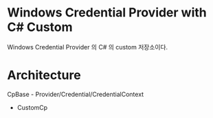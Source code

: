 
# Windows Credential Provider with C# Custom
Windows Credential Provider 의 C# 의 custom 저장소이다.
    
# Architecture
CpBase - Provider/Credential/CredentialContext 
 - CustomCp 
